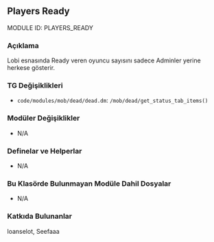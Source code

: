 ## Players Ready

MODULE ID: PLAYERS_READY

### Açıklama

Lobi esnasında Ready veren oyuncu sayısını sadece Adminler yerine herkese gösterir.

### TG Değişiklikleri

- `code/modules/mob/dead/dead.dm`: `/mob/dead/get_status_tab_items()`

### Modüler Değişiklikler

- N/A

### Definelar ve Helperlar

- N/A

### Bu Klasörde Bulunmayan Modüle Dahil Dosyalar

- N/A

### Katkıda Bulunanlar

loanselot, Seefaaa
